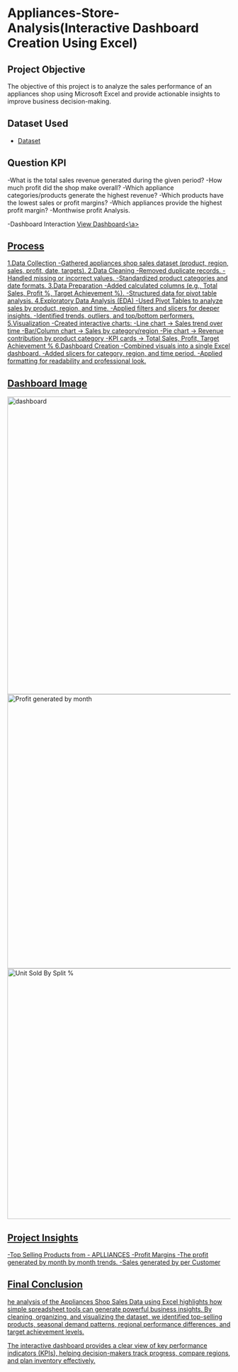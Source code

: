 # Appliances-Store-Analysis(Interactive Dashboard Creation Using Excel)

## Project Objective
The objective of this project is to analyze the sales performance of an appliances shop using Microsoft Excel and provide actionable insights to improve business decision-making.

## Dataset Used
- <a href= "https://github.com/jhagoverdhan940/Application-sales-analysis-excel./blob/main/salesdashboardproject.xlsx">Dataset</a>

## Question KPI
-What is the total sales revenue generated during the given period?
-How much profit did the shop make overall?
-Which appliance categories/products generate the highest revenue?
-Which products have the lowest sales or profit margins?
-Which appliances provide the highest profit margin?
-Monthwise profit Analysis.

-Dashboard Interaction <a href= "https://github.com/jhagoverdhan940/Application-sales-analysis-excel./blob/main/dashboard.png">View Dashboard<\a>

## Process

1.Data Collection
-Gathered appliances shop sales dataset (product, region, sales, profit, date, targets).
2.Data Cleaning
-Removed duplicate records.
-Handled missing or incorrect values.
-Standardized product categories and date formats.
3.Data Preparation
-Added calculated columns (e.g., Total Sales, Profit %, Target Achievement %).
-Structured data for pivot table analysis.
4.Exploratory Data Analysis (EDA)
-Used Pivot Tables to analyze sales by product, region, and time.
-Applied filters and slicers for deeper insights.
-Identified trends, outliers, and top/bottom performers.
5.Visualization
-Created interactive charts:
-Line chart → Sales trend over time
-Bar/Column chart → Sales by category/region
-Pie chart → Revenue contribution by product category
-KPI cards → Total Sales, Profit, Target Achievement %
6.Dashboard Creation
-Combined visuals into a single Excel dashboard.
-Added slicers for category, region, and time period.
-Applied formatting for readability and professional look.

## Dashboard Image

<img width="1248" height="672" alt="dashboard" src="https://github.com/user-attachments/assets/7bdd99a2-3519-4c05-a3db-e8b505386bb5" />
<img width="1512" height="619" alt="Profit generated by month" src="https://github.com/user-attachments/assets/98698038-ffaf-44a6-9a55-327f60e9e5a3" />
<img width="1432" height="566" alt="Unit Sold By Split %" src="https://github.com/user-attachments/assets/50e9b9d1-424f-451d-9c70-bce21616bd3a" />

## Project Insights
-Top Selling Products from - APLLIANCES
-Profit Margins
-The profit generated by month by month trends.
-Sales generated by per Customer

## Final Conclusion
he analysis of the Appliances Shop Sales Data using Excel highlights how simple spreadsheet tools can generate powerful business insights. By cleaning, organizing, and visualizing the dataset, we identified top-selling products, seasonal demand patterns, regional performance differences, and target achievement levels.

The interactive dashboard provides a clear view of key performance indicators (KPIs), helping decision-makers track progress, compare regions, and plan inventory effectively.

